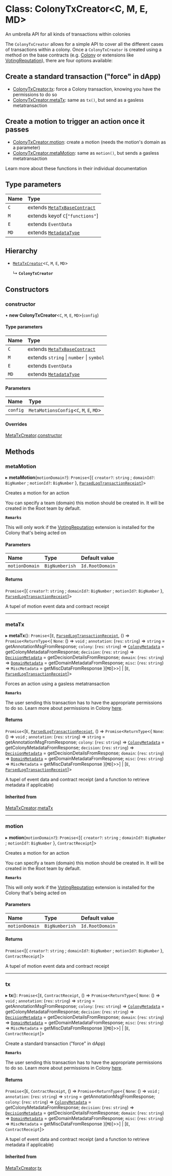 # Class: ColonyTxCreator<C, M, E, MD\>

An umbrella API for all kinds of transactions within colonies

The `ColonyTxCreator` allows for a simple API to cover all the different cases of transactions within a colony. Once a `ColonyTxCreator` is created using a method on the base contracts (e.g. [Colony](Colony.md) or extensions like [VotingReputation](VotingReputation.md)), there are four options available:

## Create a standard transaction ("force" in dApp)

- [ColonyTxCreator.tx](ColonyTxCreator.md#tx): force a Colony transaction, knowing you have the permissions to do so
- [ColonyTxCreator.metaTx](ColonyTxCreator.md#metatx): same as `tx()`, but send as a gasless metatransaction

## Create a motion to trigger an action once it passes

- [ColonyTxCreator.motion](ColonyTxCreator.md#motion): create a motion (needs the motion's domain as a parameter)
- [ColonyTxCreator.metaMotion](ColonyTxCreator.md#metamotion): same as `motion()`, but sends a gasless metatransaction

Learn more about these functions in their individual documentation

## Type parameters

| Name | Type |
| :------ | :------ |
| `C` | extends [`MetaTxBaseContract`](../interfaces/MetaTxBaseContract.md) |
| `M` | extends keyof `C`[``"functions"``] |
| `E` | extends `EventData` |
| `MD` | extends [`MetadataType`](../enums/MetadataType.md) |

## Hierarchy

- [`MetaTxCreator`](MetaTxCreator.md)<`C`, `M`, `E`, `MD`\>

  ↳ **`ColonyTxCreator`**

## Constructors

### constructor

• **new ColonyTxCreator**<`C`, `M`, `E`, `MD`\>(`config`)

#### Type parameters

| Name | Type |
| :------ | :------ |
| `C` | extends [`MetaTxBaseContract`](../interfaces/MetaTxBaseContract.md) |
| `M` | extends `string` \| `number` \| `symbol` |
| `E` | extends `EventData` |
| `MD` | extends [`MetadataType`](../enums/MetadataType.md) |

#### Parameters

| Name | Type |
| :------ | :------ |
| `config` | `MetaMotionsConfig`<`C`, `M`, `E`, `MD`\> |

#### Overrides

[MetaTxCreator](MetaTxCreator.md).[constructor](MetaTxCreator.md#constructor)

## Methods

### metaMotion

▸ **metaMotion**(`motionDomain?`): `Promise`<[{ `creator?`: `string` ; `domainId?`: `BigNumber` ; `motionId?`: `BigNumber`  }, [`ParsedLogTransactionReceipt`](../interfaces/ParsedLogTransactionReceipt.md)]\>

Creates a motion for an action

You can specify a team (domain) this motion should be created in. It will be created in the Root team by default.

**`Remarks`**

This will only work if the [VotingReputation](VotingReputation.md) extension is installed for the Colony that's being acted on

#### Parameters

| Name | Type | Default value |
| :------ | :------ | :------ |
| `motionDomain` | `BigNumberish` | `Id.RootDomain` |

#### Returns

`Promise`<[{ `creator?`: `string` ; `domainId?`: `BigNumber` ; `motionId?`: `BigNumber`  }, [`ParsedLogTransactionReceipt`](../interfaces/ParsedLogTransactionReceipt.md)]\>

A tupel of motion event data and contract receipt

___

### metaTx

▸ **metaTx**(): `Promise`<[`E`, [`ParsedLogTransactionReceipt`](../interfaces/ParsedLogTransactionReceipt.md), () => `Promise`<`ReturnType`<{ `None`: () => `void` ; `annotation`: (`res`: `string`) => `string` = getAnnotationMsgFromResponse; `colony`: (`res`: `string`) => [`ColonyMetadata`](../interfaces/ColonyMetadata.md) = getColonyMetadataFromResponse; `decision`: (`res`: `string`) => [`DecisionMetadata`](../interfaces/DecisionMetadata.md) = getDecisionDetailsFromResponse; `domain`: (`res`: `string`) => [`DomainMetadata`](../interfaces/DomainMetadata.md) = getDomainMetadataFromResponse; `misc`: (`res`: `string`) => `MiscMetadata` = getMiscDataFromResponse }[`MD`]\>\>] \| [`E`, [`ParsedLogTransactionReceipt`](../interfaces/ParsedLogTransactionReceipt.md)]\>

Forces an action using a gasless metatransaction

**`Remarks`**

The user sending this transaction has to have the appropriate permissions to do so. Learn more about permissions in Colony [here](/develop/dev-learning/permissions).

#### Returns

`Promise`<[`E`, [`ParsedLogTransactionReceipt`](../interfaces/ParsedLogTransactionReceipt.md), () => `Promise`<`ReturnType`<{ `None`: () => `void` ; `annotation`: (`res`: `string`) => `string` = getAnnotationMsgFromResponse; `colony`: (`res`: `string`) => [`ColonyMetadata`](../interfaces/ColonyMetadata.md) = getColonyMetadataFromResponse; `decision`: (`res`: `string`) => [`DecisionMetadata`](../interfaces/DecisionMetadata.md) = getDecisionDetailsFromResponse; `domain`: (`res`: `string`) => [`DomainMetadata`](../interfaces/DomainMetadata.md) = getDomainMetadataFromResponse; `misc`: (`res`: `string`) => `MiscMetadata` = getMiscDataFromResponse }[`MD`]\>\>] \| [`E`, [`ParsedLogTransactionReceipt`](../interfaces/ParsedLogTransactionReceipt.md)]\>

A tupel of event data and contract receipt (and a function to retrieve metadata if applicable)

#### Inherited from

[MetaTxCreator](MetaTxCreator.md).[metaTx](MetaTxCreator.md#metatx)

___

### motion

▸ **motion**(`motionDomain?`): `Promise`<[{ `creator?`: `string` ; `domainId?`: `BigNumber` ; `motionId?`: `BigNumber`  }, `ContractReceipt`]\>

Creates a motion for an action

You can specify a team (domain) this motion should be created in. It will be created in the Root team by default.

**`Remarks`**

This will only work if the [VotingReputation](VotingReputation.md) extension is installed for the Colony that's being acted on

#### Parameters

| Name | Type | Default value |
| :------ | :------ | :------ |
| `motionDomain` | `BigNumberish` | `Id.RootDomain` |

#### Returns

`Promise`<[{ `creator?`: `string` ; `domainId?`: `BigNumber` ; `motionId?`: `BigNumber`  }, `ContractReceipt`]\>

A tupel of motion event data and contract receipt

___

### tx

▸ **tx**(): `Promise`<[`E`, `ContractReceipt`, () => `Promise`<`ReturnType`<{ `None`: () => `void` ; `annotation`: (`res`: `string`) => `string` = getAnnotationMsgFromResponse; `colony`: (`res`: `string`) => [`ColonyMetadata`](../interfaces/ColonyMetadata.md) = getColonyMetadataFromResponse; `decision`: (`res`: `string`) => [`DecisionMetadata`](../interfaces/DecisionMetadata.md) = getDecisionDetailsFromResponse; `domain`: (`res`: `string`) => [`DomainMetadata`](../interfaces/DomainMetadata.md) = getDomainMetadataFromResponse; `misc`: (`res`: `string`) => `MiscMetadata` = getMiscDataFromResponse }[`MD`]\>\>] \| [`E`, `ContractReceipt`]\>

Create a standard transaction ("force" in dApp)

**`Remarks`**

The user sending this transaction has to have the appropriate permissions to do so. Learn more about permissions in Colony [here](/develop/dev-learning/permissions).

#### Returns

`Promise`<[`E`, `ContractReceipt`, () => `Promise`<`ReturnType`<{ `None`: () => `void` ; `annotation`: (`res`: `string`) => `string` = getAnnotationMsgFromResponse; `colony`: (`res`: `string`) => [`ColonyMetadata`](../interfaces/ColonyMetadata.md) = getColonyMetadataFromResponse; `decision`: (`res`: `string`) => [`DecisionMetadata`](../interfaces/DecisionMetadata.md) = getDecisionDetailsFromResponse; `domain`: (`res`: `string`) => [`DomainMetadata`](../interfaces/DomainMetadata.md) = getDomainMetadataFromResponse; `misc`: (`res`: `string`) => `MiscMetadata` = getMiscDataFromResponse }[`MD`]\>\>] \| [`E`, `ContractReceipt`]\>

A tupel of event data and contract receipt (and a function to retrieve metadata if applicable)

#### Inherited from

[MetaTxCreator](MetaTxCreator.md).[tx](MetaTxCreator.md#tx)
